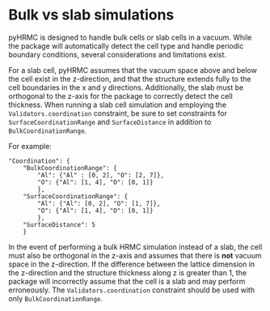 Bulk vs slab simulations
===
pyHRMC is designed to handle bulk cells or slab cells in a vacuum. While the package will automatically detect the cell type and handle periodic boundary conditions, several considerations and limitations exist. 

For a slab cell, pyHRMC assumes that the vacuum space above and below the cell exist in the z-direction, and that the structure extends fully to the cell boundaries in the x and y directions. Additionally, the slab must be orthogonal to the z-axis for the package to correctly detect the cell thickness. When running a slab cell simulation and employing the `Validators.coordination` constraint, be sure to set constraints for `SurfaceCoordinationRange` and `SurfaceDistance` in addition to `BulkCoordinationRange`. 

For example:
```
"Coordination": {
    "BulkCoordinationRange": {
        "Al": {"Al" : [0, 2], "O": [2, 7]}, 
        "O": {"Al": [1, 4], "O": [0, 1]} 
        },
    "SurfaceCoordinationRange": {
        "Al": {"Al": [0, 2], "O": [1, 7]}, 
        "O": {"Al": [1, 4], "O": [0, 1]} 
        },
    "SurfaceDistance": 5
    }
```

In the event of performing a bulk HRMC simulation instead of a slab, the cell must also be orthogonal in the z-axis and assumes that there is **not** vacuum space in the z-direction. If the difference between the lattice dimension in the z-direction and the structure thickness along z is greater than 1, the package will incorrectly assume that the cell is a slab and may perform erroneously. The `Validators.coordination` constraint should be used with only `BulkCoordinationRange`.